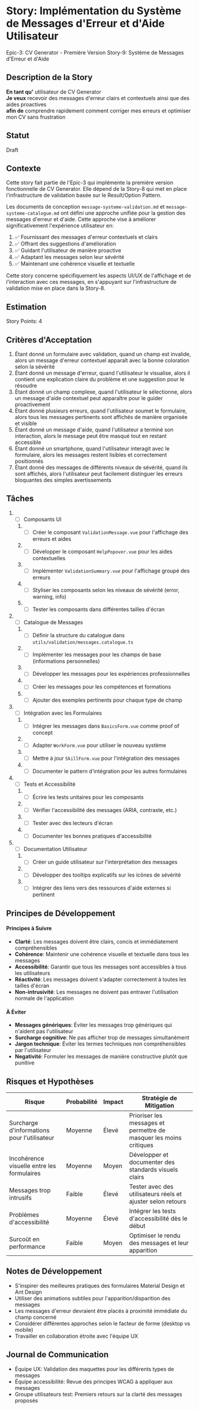 # Story: Implémentation du Système de Messages d'Erreur et d'Aide Utilisateur

Epic-3: CV Generator - Première Version
Story-9: Système de Messages d'Erreur et d'Aide

## Description de la Story

**En tant qu'** utilisateur de CV Generator  
**Je veux** recevoir des messages d'erreur clairs et contextuels ainsi que des aides proactives  
**afin de** comprendre rapidement comment corriger mes erreurs et optimiser mon CV sans frustration

## Statut

Draft

## Contexte

Cette story fait partie de l'Epic-3 qui implémente la première version fonctionnelle de CV Generator. Elle dépend de la Story-8 qui met en place l'infrastructure de validation basée sur le Result/Option Pattern.

Les documents de conception `message-systeme-validation.md` et `message-systeme-catalogue.md` ont défini une approche unifiée pour la gestion des messages d'erreur et d'aide. Cette approche vise à améliorer significativement l'expérience utilisateur en:

1. ✅ Fournissant des messages d'erreur contextuels et clairs
2. ✅ Offrant des suggestions d'amélioration
3. ✅ Guidant l'utilisateur de manière proactive
4. ✅ Adaptant les messages selon leur sévérité
5. ✅ Maintenant une cohérence visuelle et textuelle

Cette story concerne spécifiquement les aspects UI/UX de l'affichage et de l'interaction avec ces messages, en s'appuyant sur l'infrastructure de validation mise en place dans la Story-8.

## Estimation

Story Points: 4

## Critères d'Acceptation

1. Étant donné un formulaire avec validation, quand un champ est invalide, alors un message d'erreur contextuel apparaît avec la bonne coloration selon la sévérité
2. Étant donné un message d'erreur, quand l'utilisateur le visualise, alors il contient une explication claire du problème et une suggestion pour le résoudre
3. Étant donné un champ complexe, quand l'utilisateur le sélectionne, alors un message d'aide contextuel peut apparaître pour le guider proactivement
4. Étant donné plusieurs erreurs, quand l'utilisateur soumet le formulaire, alors tous les messages pertinents sont affichés de manière organisée et visible
5. Étant donné un message d'aide, quand l'utilisateur a terminé son interaction, alors le message peut être masqué tout en restant accessible
6. Étant donné un smartphone, quand l'utilisateur interagit avec le formulaire, alors les messages restent lisibles et correctement positionnés
7. Étant donné des messages de différents niveaux de sévérité, quand ils sont affichés, alors l'utilisateur peut facilement distinguer les erreurs bloquantes des simples avertissements

## Tâches

1. - [ ] Composants UI

   1. - [ ] Créer le composant `ValidationMessage.vue` pour l'affichage des erreurs et aides
   2. - [ ] Développer le composant `HelpPopover.vue` pour les aides contextuelles
   3. - [ ] Implémenter `ValidationSummary.vue` pour l'affichage groupé des erreurs
   4. - [ ] Styliser les composants selon les niveaux de sévérité (error, warning, info)
   5. - [ ] Tester les composants dans différentes tailles d'écran

2. - [ ] Catalogue de Messages

   1. - [ ] Définir la structure du catalogue dans `utils/validation/messages.catalogue.ts`
   2. - [ ] Implémenter les messages pour les champs de base (informations personnelles)
   3. - [ ] Développer les messages pour les expériences professionnelles
   4. - [ ] Créer les messages pour les compétences et formations
   5. - [ ] Ajouter des exemples pertinents pour chaque type de champ

3. - [ ] Intégration avec les Formulaires

   1. - [ ] Intégrer les messages dans `BasicsForm.vue` comme proof of concept
   2. - [ ] Adapter `WorkForm.vue` pour utiliser le nouveau système
   3. - [ ] Mettre à jour `SkillForm.vue` pour l'intégration des messages
   4. - [ ] Documenter le pattern d'intégration pour les autres formulaires

4. - [ ] Tests et Accessibilité

   1. - [ ] Écrire les tests unitaires pour les composants
   2. - [ ] Vérifier l'accessibilité des messages (ARIA, contraste, etc.)
   3. - [ ] Tester avec des lecteurs d'écran
   4. - [ ] Documenter les bonnes pratiques d'accessibilité

5. - [ ] Documentation Utilisateur
   1. - [ ] Créer un guide utilisateur sur l'interprétation des messages
   2. - [ ] Développer des tooltips explicatifs sur les icônes de sévérité
   3. - [ ] Intégrer des liens vers des ressources d'aide externes si pertinent

## Principes de Développement

#### Principes à Suivre

- **Clarté**: Les messages doivent être clairs, concis et immédiatement compréhensibles
- **Cohérence**: Maintenir une cohérence visuelle et textuelle dans tous les messages
- **Accessibilité**: Garantir que tous les messages sont accessibles à tous les utilisateurs
- **Réactivité**: Les messages doivent s'adapter correctement à toutes les tailles d'écran
- **Non-intrusivité**: Les messages ne doivent pas entraver l'utilisation normale de l'application

#### À Éviter

- **Messages génériques**: Éviter les messages trop génériques qui n'aident pas l'utilisateur
- **Surcharge cognitive**: Ne pas afficher trop de messages simultanément
- **Jargon technique**: Éviter les termes techniques non compréhensibles par l'utilisateur
- **Negativité**: Formuler les messages de manière constructive plutôt que punitive

## Risques et Hypothèses

| Risque                                      | Probabilité | Impact | Stratégie de Mitigation                                            |
| ------------------------------------------- | ----------- | ------ | ------------------------------------------------------------------ |
| Surcharge d'informations pour l'utilisateur | Moyenne     | Élevé  | Prioriser les messages et permettre de masquer les moins critiques |
| Incohérence visuelle entre les formulaires  | Moyenne     | Moyen  | Développer et documenter des standards visuels clairs              |
| Messages trop intrusifs                     | Faible      | Élevé  | Tester avec des utilisateurs réels et ajuster selon retours        |
| Problèmes d'accessibilité                   | Moyenne     | Élevé  | Intégrer les tests d'accessibilité dès le début                    |
| Surcoût en performance                      | Faible      | Moyen  | Optimiser le rendu des messages et leur apparition                 |

## Notes de Développement

- S'inspirer des meilleures pratiques des formulaires Material Design et Ant Design
- Utiliser des animations subtiles pour l'apparition/disparition des messages
- Les messages d'erreur devraient être placés à proximité immédiate du champ concerné
- Considérer différentes approches selon le facteur de forme (desktop vs mobile)
- Travailler en collaboration étroite avec l'équipe UX

## Journal de Communication

- Équipe UX: Validation des maquettes pour les différents types de messages
- Équipe accessibilité: Revue des principes WCAG à appliquer aux messages
- Groupe utilisateurs test: Premiers retours sur la clarté des messages proposés
